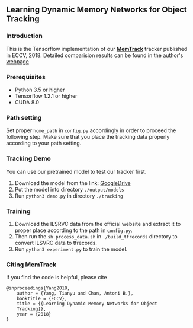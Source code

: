 ## Learning Dynamic Memory Networks for Object Tracking
### Introduction
This is the Tensorflow implementation of our [**MemTrack**](https://arxiv.org/pdf/1803.07268.pdf) tracker published in ECCV, 2018. Detailed comparision results can be found in the author's [webpage](https://tianyu-yang.com)

### Prerequisites

* Python 3.5 or higher
* Tensorflow 1.2.1 or higher
* CUDA 8.0

### Path setting
Set proper `home_path` in `config.py` accordingly in order to proceed the following step. Make sure that you place the tracking data properly according to your path setting.

### Tracking Demo
You can use our pretrained model to test our tracker first. 
1. Download the model from the link: [GoogleDrive](https://drive.google.com/open?id=1ybywFIzVbflj2-n3gDM9kqEP2-LZ4f3l)
2. Put the model into directory `./output/models`
3. Run `python3 demo.py` in directory `./tracking`

### Training
1. Download the ILSRVC data from the official website and extract it to proper place according to the path in `config.py`.
2. Then run the `sh process_data.sh` in `./build_tfrecords` directory to convert ILSVRC data to tfrecords.
3. Run `python3 experiment.py` to train the model.

### Citing MemTrack
If you find the code is helpful, please cite
```
@inproceedings{Yang2018,
	author = {Yang, Tianyu and Chan, Antoni B.},
	booktitle = {ECCV},
	title = {{Learning Dynamic Memory Networks for Object
	Tracking}},
	year = {2018}
}
```
